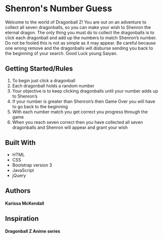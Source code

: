 <h1>Shenron's Number Guess</h1> 

<p>Welcome to the world of Dragonball Z! You are out on an adventure to collect all seven dragonballs, so you can make your wish to Shenron the eternal dragon. The only thing you must do to collect the dragonballs is to click each dragonball and add up the numbers to match Shenron’s number. Do not be fooled this is not as simple as it may appear. Be careful because one wrong remove and the dragonballs will disburse sending you back to the beginning of your search. Good Luck young Saiyan.</p>


<h2>Getting Started/Rules</h2>
<ol>
  <li>To begin just click a dragonball</li>
  <li>Each dragonball holds a random number</li>
  <li>Your objective is to keep clicking dragonballs until your number adds up to Shenron’s</li>
  <li>If your number is greater than Shenron’s then Game Over you will have to go back to the beginning</li>
  <li>With each number match you get correct you progress through the game</li>
  <li>When you reach seven correct then you have collected all seven dragonballs and Shenron will appear and grant your wish</li>
</ol>



<h2>Built With</h2>
<ul>
  <li>HTML</li>
  <li>CSS</li>
  <li>Bootstrap version 3</li>
  <li>JavaScript</li>  
  <li>jQuery</li> 
</ul>  

<h2>Authors</h2>
<h4>Karissa McKendall</h4>


<h2>Inspiration</h2>
<h4>Dragonball Z Anime series</h4>

